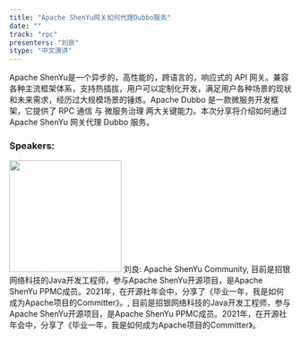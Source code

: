 ```yaml
---
title: "Apache ShenYu网关如何代理Dubbo服务"
date: "" 
track: "rpc"
presenters: "刘良"
stype: "中文演讲"
---
```

Apache ShenYu是一个异步的，高性能的，跨语言的，响应式的 API 网关。兼容各种主流框架体系，支持热插拔，用户可以定制化开发，满足用户各种场景的现状和未来需求，经历过大规模场景的锤炼。Apache Dubbo 是一款微服务开发框架，它提供了 RPC 通信 与 微服务治理 两大关键能力。本次分享将介绍如何通过 Apache ShenYu 网关代理 Dubbo 服务。
 ### Speakers: 
 <img src="images/speaker/1040.png" width="200" />
 刘良: Apache ShenYu Community, 目前是招银网络科技的Java开发工程师，参与Apache ShenYu开源项目，是Apache ShenYu PPMC成员。2021年，在开源社年会中，分享了《毕业一年，我是如何成为Apache项目的Committer》。, 目前是招银网络科技的Java开发工程师，参与Apache ShenYu开源项目，是Apache ShenYu PPMC成员。2021年，在开源社年会中，分享了《毕业一年，我是如何成为Apache项目的Committer》。
 